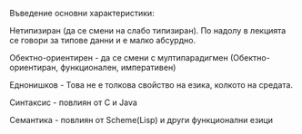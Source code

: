 Въведение основни характеристики:

Нетипизиран (да се смени на слабо типизиран). 
По надолу в лекцията се говори за типове данни и е малко абсурдно.

Обектно-ориентирен - да се смени с мултипарадигмен (Обектно-ориентиран, функционален, императивен)

Еднонишков - Това не е толкова свойство на езика, колкото на средата.

Синтаксис - повлиян от C и Java

Семантика - повлиян от Scheme(Lisp) и други функционални езици

